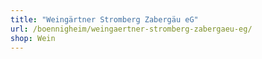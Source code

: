 ```yaml
---
title: "Weingärtner Stromberg Zabergäu eG"
url: /boennigheim/weingaertner-stromberg-zabergaeu-eg/
shop: Wein
---
```


